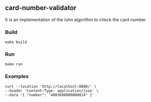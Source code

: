 ## card-number-validator

It is an implementation of the luhn algorithm to check the card number

### Build
```shell
make build
```

### Run
```shell
make run 
```

### Examples

```shell
curl --location 'http://localhost:8080/' \
--header 'Content-Type: application/json' \
--data '{ "number": "4003600000000014" }'
```